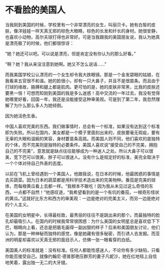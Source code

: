 # 不看脸的美国人

当我刚到美国的时候，学校里有一个非常漂亮的女生，叫丽贝卡。她有白皙的皮肤，像洋娃娃一样天真无邪的棕色大眼睛，棕色的长发和纤长的身材。她很安静，也喜欢小动物，高尔夫球打得也非常好。可是当我跟我的美国朋友说，我认为她真是漂亮极了的时候，他们都很惊讶： 

“她？她还可以吧。可以说是漂亮，但是肯定没有你认为的那么好看。” 

“啊？她？我从来没注意到她啊。她又不怎么说话……” 

而我美国学校公认漂亮的一个女生却令我大跌眼镜。那是一个金发碧眼的姑娘，在我看来五官很不和谐。她的脸很小，却有一只大鼻子，并且不是很苗条。而且由于打球的缘故，胳膊和腿上都是肌肉。更可怕的是，她的皮肤非常黑，比我的皮肤还要黑一倍！可想而知刚到美国的我是多么迷惑！高中交流的一年过去，我没有觉得她哪里好看，回国一年，我还是没能接受这种审美观。可是到了第二年，我忽然理解了为什么那么多人为她倾倒。 

因为她活色生香。 

中国人喜欢完美的东西。我们做事情时，总会有一个标准，如果没有达到这个标准即为失败。所以在国内，美女都是一个模子里面刻出来的，皮肤要毫无瑕疵，要有无辜的大眼和温婉的笑容，身材要苗条高挑。而美国人则不同，他们喜欢的是独特的个体，而不完美则是独特的必要条件。美国人喜欢说“接受自己的不完美，拥抱自己的不完美”，意思就是缺点往往能够成为一种迷人之处。所以大鼻子可以很美，宽下巴可以很美，胖子可以很迷人。没有什么是规定好的标准，美完全取决于一个个体对待自己外表的态度。 

以前在飞机上曾经遇到一个美国人，他跟我说，在日本的时候，他最困惑的事情是去买蔬菜。因为日本的蔬菜都是用科学技术造出来的完美物种。番茄是完美的球体，而每根黄瓜看上去都一样。“我根本不敢吃！因为我从未见过这么奇怪的东西，一点都不自然！”他感叹道，“我希望看到的是一个有坑的番茄，一根奇形怪状的黄瓜。”这就好比东方和西方的审美观：一边是绝对的完美主义，而另一边是绝对的个人主义。 

在美国的女明星中，长得最标致，最秀丽的往往不是跳出来的那个。而最独特的脸孔却最吸引人。在国内的时候我常常很困惑：为什么美国的女明星总是喜欢低下下巴，眼睛向上看，还总是把眉毛画得一副凶狠的样子？后来和美国朋友讨论，他们认为，那是一种神秘而独特的感觉，像是她藏有很多秘密，而引诱人去发掘。而亚洲的明星却喜欢以天真无邪的面目示人，仿佛一张一眼看穿的白纸。 

美国美人的标准就是：没有标准。任何人都能性感迷人，不论你有多少缺陷，只看你能否接受自己。就像约翰尼·德普那艳压群芳的妻子凡妮沙，她在红地毯上自信地笑着，露出独一无二的大牙缝。